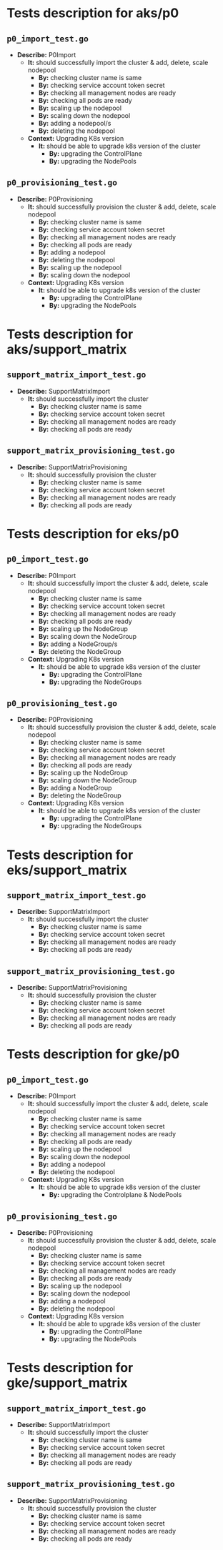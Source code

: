# Tests description for aks/p0

## `p0_import_test.go`

- **Describe:** P0Import
    - **It:** should successfully import the cluster & add, delete, scale nodepool
      -  **By:** checking cluster name is same
      -  **By:** checking service account token secret
      -  **By:** checking all management nodes are ready
      -  **By:** checking all pods are ready
      -  **By:** scaling up the nodepool
      -  **By:** scaling down the nodepool
      -  **By:** adding a nodepool/s
      -  **By:** deleting the nodepool
  - **Context:** Upgrading K8s version
    - **It:** should be able to upgrade k8s version of the cluster
      -  **By:** upgrading the ControlPlane
      -  **By:** upgrading the NodePools

## `p0_provisioning_test.go`

- **Describe:** P0Provisioning
    - **It:** should successfully provision the cluster & add, delete, scale nodepool
      -  **By:** checking cluster name is same
      -  **By:** checking service account token secret
      -  **By:** checking all management nodes are ready
      -  **By:** checking all pods are ready
      -  **By:** adding a nodepool
      -  **By:** deleting the nodepool
      -  **By:** scaling up the nodepool
      -  **By:** scaling down the nodepool
  - **Context:** Upgrading K8s version
    - **It:** should be able to upgrade k8s version of the cluster
      -  **By:** upgrading the ControlPlane
      -  **By:** upgrading the NodePools

# Tests description for aks/support_matrix

## `support_matrix_import_test.go`

- **Describe:** SupportMatrixImport
    - **It:** should successfully import the cluster
      -  **By:** checking cluster name is same
      -  **By:** checking service account token secret
      -  **By:** checking all management nodes are ready
      -  **By:** checking all pods are ready

## `support_matrix_provisioning_test.go`

- **Describe:** SupportMatrixProvisioning
    - **It:** should successfully provision the cluster
      -  **By:** checking cluster name is same
      -  **By:** checking service account token secret
      -  **By:** checking all management nodes are ready
      -  **By:** checking all pods are ready

# Tests description for eks/p0

## `p0_import_test.go`

- **Describe:** P0Import
    - **It:** should successfully import the cluster & add, delete, scale nodepool
      -  **By:** checking cluster name is same
      -  **By:** checking service account token secret
      -  **By:** checking all management nodes are ready
      -  **By:** checking all pods are ready
      -  **By:** scaling up the NodeGroup
      -  **By:** scaling down the NodeGroup
      -  **By:** adding a NodeGroup/s
      -  **By:** deleting the NodeGroup
  - **Context:** Upgrading K8s version
    - **It:** should be able to upgrade k8s version of the cluster
      -  **By:** upgrading the ControlPlane
      -  **By:** upgrading the NodeGroups

## `p0_provisioning_test.go`

- **Describe:** P0Provisioning
    - **It:** should successfully provision the cluster & add, delete, scale nodepool
      -  **By:** checking cluster name is same
      -  **By:** checking service account token secret
      -  **By:** checking all management nodes are ready
      -  **By:** checking all pods are ready
      -  **By:** scaling up the NodeGroup
      -  **By:** scaling down the NodeGroup
      -  **By:** adding a NodeGroup
      -  **By:** deleting the NodeGroup
  - **Context:** Upgrading K8s version
    - **It:** should be able to upgrade k8s version of the cluster
      -  **By:** upgrading the ControlPlane
      -  **By:** upgrading the NodeGroups

# Tests description for eks/support_matrix

## `support_matrix_import_test.go`

- **Describe:** SupportMatrixImport
    - **It:** should successfully import the cluster
      -  **By:** checking cluster name is same
      -  **By:** checking service account token secret
      -  **By:** checking all management nodes are ready
      -  **By:** checking all pods are ready

## `support_matrix_provisioning_test.go`

- **Describe:** SupportMatrixProvisioning
    - **It:** should successfully provision the cluster
      -  **By:** checking cluster name is same
      -  **By:** checking service account token secret
      -  **By:** checking all management nodes are ready
      -  **By:** checking all pods are ready

# Tests description for gke/p0

## `p0_import_test.go`

- **Describe:** P0Import
    - **It:** should successfully import the cluster & add, delete, scale nodepool
      -  **By:** checking cluster name is same
      -  **By:** checking service account token secret
      -  **By:** checking all management nodes are ready
      -  **By:** checking all pods are ready
      -  **By:** scaling up the nodepool
      -  **By:** scaling down the nodepool
      -  **By:** adding a nodepool
      -  **By:** deleting the nodepool
  - **Context:** Upgrading K8s version
    - **It:** should be able to upgrade k8s version of the cluster
      -  **By:** upgrading the Controlplane & NodePools

## `p0_provisioning_test.go`

- **Describe:** P0Provisioning
    - **It:** should successfully provision the cluster & add, delete, scale nodepool
      -  **By:** checking cluster name is same
      -  **By:** checking service account token secret
      -  **By:** checking all management nodes are ready
      -  **By:** checking all pods are ready
      -  **By:** scaling up the nodepool
      -  **By:** scaling down the nodepool
      -  **By:** adding a nodepool
      -  **By:** deleting the nodepool
  - **Context:** Upgrading K8s version
    - **It:** should be able to upgrade k8s version of the cluster
      -  **By:** upgrading the ControlPlane
      -  **By:** upgrading the NodePools

# Tests description for gke/support_matrix

## `support_matrix_import_test.go`

- **Describe:** SupportMatrixImport
    - **It:** should successfully import the cluster
      -  **By:** checking cluster name is same
      -  **By:** checking service account token secret
      -  **By:** checking all management nodes are ready
      -  **By:** checking all pods are ready

## `support_matrix_provisioning_test.go`

- **Describe:** SupportMatrixProvisioning
    - **It:** should successfully provision the cluster
      -  **By:** checking cluster name is same
      -  **By:** checking service account token secret
      -  **By:** checking all management nodes are ready
      -  **By:** checking all pods are ready

